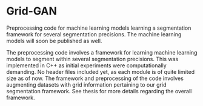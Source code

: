 # Grid-GAN
Preprocessing code for machine learning models learning a segmentation framework for several segmentation precisions. 
The machine learning models will soon be published as well.

The preprocessing code involves a framework for learning machine learning models to segment within several segmentation precisions.
This was implemented in C++ as initial experiments were computationally demanding. No header files included yet, as each module is of quite limited size as of now. The framework and preprocessing of the code involves augmenting datasets with grid information pertaining to our grid segmentation framework. See thesis for more details regarding the overall framework.
